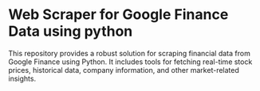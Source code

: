 # Web Scraper for Google Finance Data using python

This repository provides a robust solution for scraping financial data from Google Finance using Python. It includes tools for fetching real-time stock prices, historical data, company information, and other market-related insights. 
